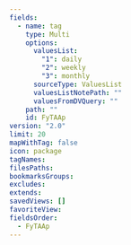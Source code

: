 ```yaml
---
fields:
  - name: tag
    type: Multi
    options:
      valuesList:
        "1": daily
        "2": weekly
        "3": monthly
      sourceType: ValuesList
      valuesListNotePath: ""
      valuesFromDVQuery: ""
    path: ""
    id: FyTAAp
version: "2.0"
limit: 20
mapWithTag: false
icon: package
tagNames: 
filesPaths: 
bookmarksGroups: 
excludes: 
extends: 
savedViews: []
favoriteView: 
fieldsOrder:
  - FyTAAp
---
```

